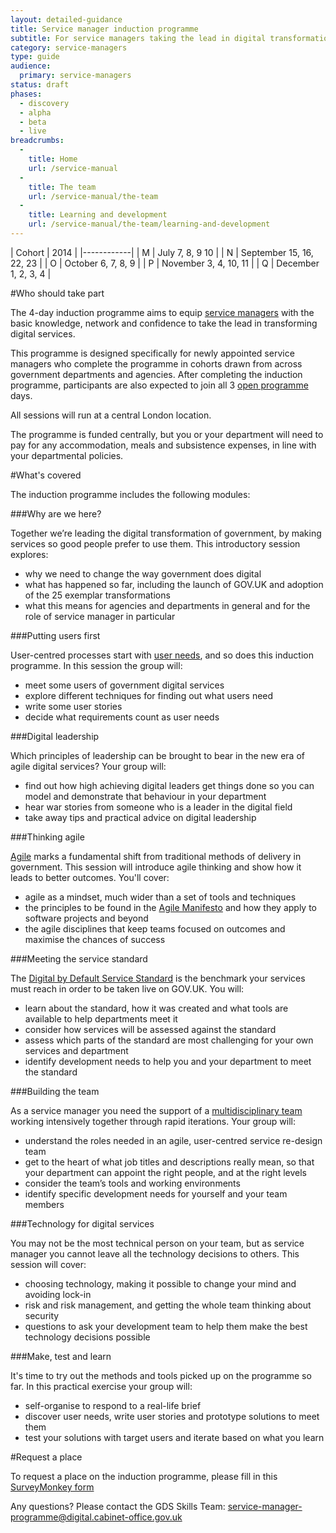 ```yaml
---
layout: detailed-guidance
title: Service manager induction programme
subtitle: For service managers taking the lead in digital transformation
category: service-managers
type: guide
audience:
  primary: service-managers
status: draft
phases:
  - discovery
  - alpha
  - beta
  - live
breadcrumbs:
  -
    title: Home
    url: /service-manual
  -
    title: The team
    url: /service-manual/the-team
  -
    title: Learning and development
    url: /service-manual/the-team/learning-and-development
---
```


| Cohort | 2014 |
|------------|
| M | July 7, 8, 9 10 |
| N | September 15, 16, 22, 23 |
| O | October 6, 7, 8, 9 |
| P | November 3, 4, 10, 11 |
| Q | December 1, 2, 3, 4 |

#Who should take part

The 4-day induction programme aims to equip [service managers](/service-manual/the-team/service-manager) with the basic knowledge, network and confidence to take the lead in transforming digital services.

This programme is designed specifically for newly appointed service managers who complete the programme in cohorts drawn from across government departments and agencies. After completing the induction programme, participants are also expected to join all 3 [open programme](/service-manual/the-team/learning-and-development/open-programme) days.

All sessions will run at a central London location.

The programme is funded centrally, but you or your department will need to pay for any accommodation, meals and subsistence expenses, in line with your departmental policies.

#What's covered

The induction programme includes the following modules:

###Why are we here?

Together we’re leading the digital transformation of government, by making services so good people prefer to use them. This introductory session explores:

*  why we need to change the way government does digital
*  what has happened so far, including the launch of GOV.UK and adoption of the 25 exemplar transformations
*  what this means for agencies and departments in general and for the role of service manager in particular

###Putting users first

User-centred processes start with [user needs](/service-manual/user-centred-design/user-needs), and so does this induction programme. In this session the group will:

*  meet some users of government digital services
*  explore different techniques for finding out what users need
*  write some user stories
*  decide what requirements count as user needs

###Digital leadership

Which principles of leadership can be brought to bear in the new era of agile digital services? Your group will:

*  find out how high achieving digital leaders get things done so you can model and demonstrate that behaviour in your department
*  hear war stories from someone who is a leader in the digital field
* take away tips and practical advice on digital leadership

###Thinking agile

[Agile](/service-manual/agile) marks a fundamental shift from traditional methods of delivery in government. This session will introduce agile thinking and show how it leads to better outcomes. You'll cover:

* agile as a mindset, much wider than a set of tools and techniques
* the principles to be found in the [Agile Manifesto](http://agilemanifesto.org/) and how they apply to software projects and beyond
* the agile disciplines that keep teams focused on outcomes and maximise the chances of success

###Meeting the service standard

The [Digital by Default Service Standard](/service-manual/digital-by-default) is the benchmark your services must reach in order to be taken live on GOV.UK. You will:

*  learn about the standard, how it was created and what tools are available to help departments meet it
*  consider how services will be assessed against the standard
*  assess which parts of the standard are most challenging for your own services and department
*  identify development needs to help you and your department to meet the standard

###Building the team

As a service manager you need the support of a [multidisciplinary team](/service-manual/the-team) working intensively together through rapid iterations. Your group will:

*  understand the roles needed in an agile, user-centred service re-design team
*  get to the heart of what job titles and descriptions really mean, so that your department can appoint the right people, and at the right levels
*  consider the team’s tools and working environments
*  identify specific development needs for yourself and your team members

###Technology for digital services

You may not be the most technical person on your team, but as service manager you cannot leave all the technology decisions to others. This session will cover:

* choosing technology, making it possible to change your mind and avoiding lock-in
* risk and risk management, and getting the whole team thinking about security
* questions to ask your development team to help them make the best technology decisions possible

###Make, test and learn

It's time to try out the methods and tools picked up on the programme so far. In this practical exercise your group will:

*  self-organise to respond to a real-life brief
*  discover user needs, write user stories and prototype solutions to meet them
*  test your solutions with target users and iterate based on what you learn

#Request a place

To request a place on the induction programme, please fill in this [SurveyMonkey form](https://www.surveymonkey.com/s/3PWSZNX)

Any questions? Please contact the GDS Skills Team: [service-manager-programme@digital.cabinet-office.gov.uk](mailto:service-manager-programme@digital.cabinet-office.gov.uk)

